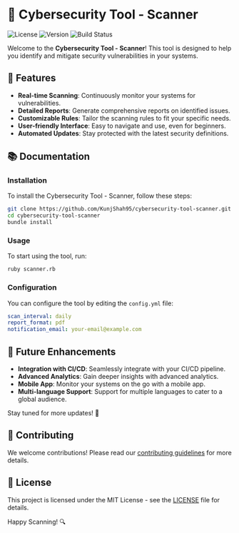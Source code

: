 # 🚀 Cybersecurity Tool - Scanner

![License](https://img.shields.io/badge/license-MIT-blue.svg)
![Version](https://img.shields.io/badge/version-1.0.0-green.svg)
![Build Status](https://img.shields.io/badge/build-passing-brightgreen.svg)

Welcome to the **Cybersecurity Tool - Scanner**! This tool is designed to help you identify and mitigate security vulnerabilities in your systems.

## 🌟 Features

- **Real-time Scanning**: Continuously monitor your systems for vulnerabilities.
- **Detailed Reports**: Generate comprehensive reports on identified issues.
- **Customizable Rules**: Tailor the scanning rules to fit your specific needs.
- **User-friendly Interface**: Easy to navigate and use, even for beginners.
- **Automated Updates**: Stay protected with the latest security definitions.

## 📚 Documentation

### Installation

To install the Cybersecurity Tool - Scanner, follow these steps:

```bash
git clone https://github.com/KunjShah95/cybersecurity-tool-scanner.git
cd cybersecurity-tool-scanner
bundle install
```

### Usage

To start using the tool, run:

```bash
ruby scanner.rb
```

### Configuration

You can configure the tool by editing the `config.yml` file:

```yaml
scan_interval: daily
report_format: pdf
notification_email: your-email@example.com
```

## 🚀 Future Enhancements

- **Integration with CI/CD**: Seamlessly integrate with your CI/CD pipeline.
- **Advanced Analytics**: Gain deeper insights with advanced analytics.
- **Mobile App**: Monitor your systems on the go with a mobile app.
- **Multi-language Support**: Support for multiple languages to cater to a global audience.

Stay tuned for more updates! 🎉

## 🤝 Contributing

We welcome contributions! Please read our [contributing guidelines](CONTRIBUTING.md) for more details.

## 📄 License

This project is licensed under the MIT License - see the [LICENSE](LICENSE) file for details.

Happy Scanning! 🔍
